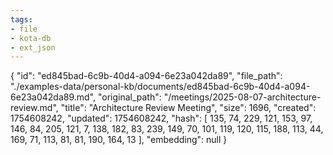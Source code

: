 ```yaml
---
tags:
- file
- kota-db
- ext_json
---
```

{
  "id": "ed845bad-6c9b-40d4-a094-6e23a042da89",
  "file_path": "./examples-data/personal-kb/documents/ed845bad-6c9b-40d4-a094-6e23a042da89.md",
  "original_path": "/meetings/2025-08-07-architecture-review.md",
  "title": "Architecture Review Meeting",
  "size": 1696,
  "created": 1754608242,
  "updated": 1754608242,
  "hash": [
    135,
    74,
    229,
    121,
    153,
    97,
    146,
    84,
    205,
    121,
    7,
    138,
    182,
    83,
    239,
    149,
    70,
    101,
    119,
    120,
    115,
    188,
    113,
    44,
    169,
    71,
    113,
    81,
    81,
    190,
    164,
    13
  ],
  "embedding": null
}